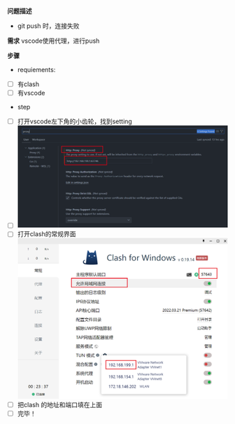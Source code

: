 **问题描述**
- git push 时，连接失败

**需求**
vscode使用代理，进行push

**步骤**
- requiements:
- [ ] 有clash
- [ ] 有vscode

- step
- [ ] 打开vscode左下角的小齿轮，找到setting
- [ ] ![](./photo/6.png)
- [ ] 打开clash的常规界面![](./photo/8.png)
- [ ] 把clash 的地址和端口填在上面
- [ ] 完毕！
